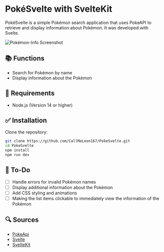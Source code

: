 # PokéSvelte with SvelteKit

PokéSvelte is a simple Pokémon search application that uses PokeAPI to retrieve and display information about Pokémon. It was developed with Svelte.

![Pokémon-Info Screenshot](./screenshot.png)

## 📚 Functions

- Search for Pokémon by name
- Display information about the Pokémon


## 🌟 Requirements

- Node.js (Version 14 or higher)

## ✅ Installation

Clone the repository:

   ```bash
   git clone https://github.com/CallMeLeon167/PokeSvelte.git
   cd PokeSvelte
   npm install
   npm run dev
   ```

## 👷 To-Do

- [ ] Handle errors for invalid Pokémon names
- [ ] Display additional information about the Pokémon
- [ ] Add CSS styling and animations
- [ ] Making the list items clickable to immediately view the information of the Pokémon

## 🔍 Sources
- [PokeApi](https://pokeapi.co/)
- [Svelte](https://svelte.dev/)
- [SvelteKit](https://kit.svelte.dev/)